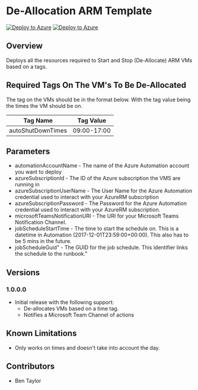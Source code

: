 # De-Allocation ARM Template

[![Deploy to Azure](http://azuredeploy.net/deploybutton.png)](https://portal.azure.com/#create/Microsoft.Template/uri/https%3A%2F%2Fraw.githubusercontent.com%2Fbentaylorwork%2Fazure-arm-templates%2Fmaster%2Fautomation-deallocation%2Fazuredeploy.json) 
[![Deploy to Azure](http://armviz.io/visualizebutton.png)](http://armviz.io/#/?load=https%3A%2F%2Fraw.githubusercontent.com%2Fbentaylorwork%2Fazure-arm-templates%2Fmaster%2Fautomation-deallocation%2Fazuredeploy.json) 


## Overview
Deploys all the resources required to Start and Stop (De-Allocate) ARM VMs based on a tags.

## Required Tags On The VM's To Be De-Allocated

The tag on the VMs should be in the format below. With the tag value being the times the VM should be on.

| Tag Name          | Tag Value   |
| ----------------- |:-----------:|
| autoShutDownTimes | 09:00-17:00 |

## Parameters
* automationAccountName         - The name of the Azure Automation account you want to deploy
* azureSubscriptionId           - The ID of the Azure subscription the VMS are running in
* azureSubscriptionUserName     - The User Name for the Azure Automation credential used to interact with your AzureRM subscription
* azureSubscriptionPassword     - The Password for the Azure Automation credential used to interact with your AzureRM subscription.
* microsoftTeamsNotificationURI - The URI for your Microsoft Teams Notification Channel.
* jobScheduleStartTime          - The time to start the schedule on.  This is a datetime in Automation (2017-12-01T23:59:00+00:00). This also has to be 5 mins in the future.
* jobScheduleGuid"              - The GUID for the job schedule. This identifier links the schedule to the runbook."

## Versions
### 1.0.0.0
* Initial release with the following support:
    * De-allocates VMs based on a time tag.
    * Notifies a Microsoft Team Channel of actions
    
## Known Limitations
* Only works on times and doesn't take into account the day.

## Contributors
* Ben Taylor
